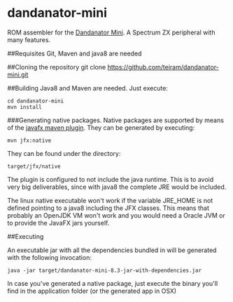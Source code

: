 # dandanator-mini
ROM assembler for the [Dandanator Mini](http://www.dandare.es/Proyectos_Dandare/ZX_Dandanator!_Mini.html). A Spectrum ZX peripheral with many features.


##Requisites
Git, Maven and java8 are needed

##Cloning the repository
	git clone https://github.com/teiram/dandanator-mini.git
	
##Building
Java8 and Maven are needed. Just execute:

	cd dandanator-mini
	mvn install
	
###Generating native packages. 
Native packages are supported by means of the [javafx maven plugin](https://github.com/javafx-maven-plugin/javafx-maven-plugin).
They can be generated by executing:

    mvn jfx:native
    
They can be found under the directory:

    target/jfx/native
    
The plugin is configured to not include the java runtime. This is to avoid very big deliverables, since with java8 the complete JRE 
would be included.

The linux native executable won't work if the variable JRE_HOME is not defined pointing to a java8 including the JFX classes. 
This means that probably an OpenJDK VM won't work and you would need a Oracle JVM or to provide the JavaFX jars yourself.

##Executing

An executable jar with all the dependencies bundled in will be generated with the following invocation:

	java -jar target/dandanator-mini-8.3-jar-with-dependencies.jar
	
In case you've generated a native package, just execute the binary you'll find in the application folder (or the generated app in OSX)
 
